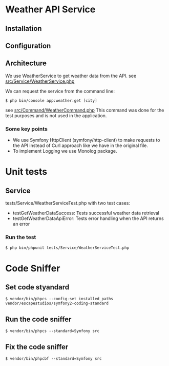 # Weather API Service

## Installation


## Configuration


## Architecture

We use WeatherService to get weather data from the API.
see [src/Service/WeatherService.php](src/Service/WeatherService.php)

We can request the service from the command line:

```
$ php bin/console app:weather:get [city]
```
see [src/Command/WeatherCommand.php](src/Command/WeatherCommand.php)
This command was done for the test purposes and is not used in the application.




### Some key points

- We use Symfony HttpClient (symfony/http-client) to make requests to the API instead of Curl approach like we have in the original file.
- To implement Logging we use Monolog package.


# Unit tests

## Service

tests/Service/WeatherServiceTest.php with two test cases:

- testGetWeatherDataSuccess: Tests successful weather data retrieval
- testGetWeatherDataApiError: Tests error handling when the API returns an error

### Run the test

```
$ php bin/phpunit tests/Service/WeatherServiceTest.php
```

# Code Sniffer

## Set code styandard

```
$ vendor/bin/phpcs --config-set installed_paths vendor/escapestudios/symfony2-coding-standard
```

## Run the code sniffer

```
$ vendor/bin/phpcs --standard=Symfony src
```

## Fix the code sniffer

```
$ vendor/bin/phpcbf --standard=Symfony src
```

